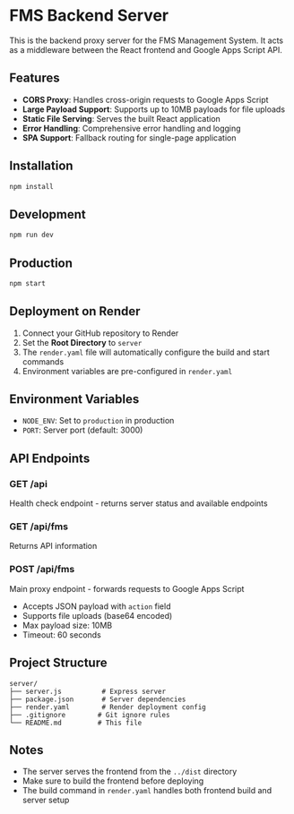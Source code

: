 # FMS Backend Server

This is the backend proxy server for the FMS Management System. It acts as a middleware between the React frontend and Google Apps Script API.

## Features

- **CORS Proxy**: Handles cross-origin requests to Google Apps Script
- **Large Payload Support**: Supports up to 10MB payloads for file uploads
- **Static File Serving**: Serves the built React application
- **Error Handling**: Comprehensive error handling and logging
- **SPA Support**: Fallback routing for single-page application

## Installation

```bash
npm install
```

## Development

```bash
npm run dev
```

## Production

```bash
npm start
```

## Deployment on Render

1. Connect your GitHub repository to Render
2. Set the **Root Directory** to `server`
3. The `render.yaml` file will automatically configure the build and start commands
4. Environment variables are pre-configured in `render.yaml`

## Environment Variables

- `NODE_ENV`: Set to `production` in production
- `PORT`: Server port (default: 3000)

## API Endpoints

### GET /api
Health check endpoint - returns server status and available endpoints

### GET /api/fms
Returns API information

### POST /api/fms
Main proxy endpoint - forwards requests to Google Apps Script
- Accepts JSON payload with `action` field
- Supports file uploads (base64 encoded)
- Max payload size: 10MB
- Timeout: 60 seconds

## Project Structure

```
server/
├── server.js          # Express server
├── package.json       # Server dependencies
├── render.yaml        # Render deployment config
├── .gitignore        # Git ignore rules
└── README.md         # This file
```

## Notes

- The server serves the frontend from the `../dist` directory
- Make sure to build the frontend before deploying
- The build command in `render.yaml` handles both frontend build and server setup

